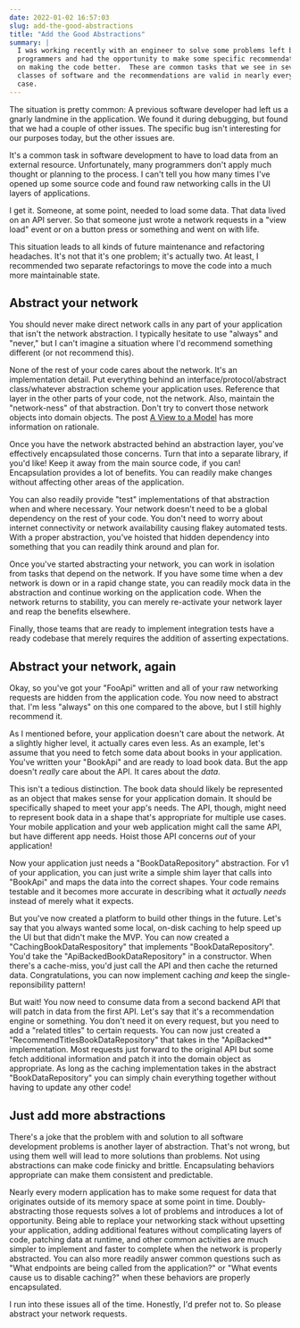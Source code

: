 ```yaml
---
date: 2022-01-02 16:57:03
slug: add-the-good-abstractions
title: "Add the Good Abstractions"
summary: |
  I was working recently with an engineer to solve some problems left by past
  programmers and had the opportunity to make some specific recommendations
  on making the code better.  These are common tasks that we see in several
  classes of software and the recommendations are valid in nearly every use
  case.
---
```

The situation is pretty common: A previous software developer had left us a 
gnarly landmine in the application.  We found it during debugging, but found
that we had a couple of other issues.  The specific bug isn't interesting for
our purposes today, but the other issues are.

It's a common task in software development to have to load data from an external
resource.  Unfortunately, many programmers don't apply much thought or planning
to the process.  I can't tell you how many times I've opened up some source code
and found raw networking calls in the UI layers of applications.

I get it.  Someone, at some point, needed to load some data.  That data lived
on an API server.  So that someone just wrote a network requests in a "view
load" event or on a button press or something and went on with life.

This situation leads to all kinds of future maintenance and refactoring
headaches.  It's not that it's one problem; it's actually two.  At least, I
recommended two separate refactorings to move the code into a much more
maintainable state.

## Abstract your network

You should never make direct network calls in any part of your application that
isn't the network abstraction.  I typically hesitate to use "always" and
"never," but I can't imagine a situation where I'd recommend something
different (or not recommend this).

None of the rest of your code cares about the network.  It's an
implementation detail.  Put everything behind an interface/protocol/abstract
class/whatever abstraction scheme your application uses.  Reference that layer
in the other parts of your code, not the network.  Also, maintain the
"network-ness" of that abstraction.  Don't try to convert those network objects
into domain objects.  The post [A View to a Model](./posts/a-view-to-a-model)
has more information on rationale.

Once you have the network abstracted behind an abstraction layer, you've 
effectively encapsulated those concerns.  Turn that into a separate library,
if you'd like!  Keep it away from the main source code, if you can!
Encapsulation provides a lot of benefits.  You can readily make changes without
affecting other areas of the application.

You can also readily provide "test" implementations of that abstraction when
and where necessary.  Your network doesn't need to be a global dependency on
the rest of your code.  You don't need to worry about internet connectivity or
network availability causing flakey automated tests.  With a proper abstraction,
you've hoisted that hidden dependency into something that you can readily think
around and plan for.

Once you've started abstracting your network, you can work in isolation
from tasks that depend on the network.  If you have some time when a dev network
is down or in a rapid change state, you can readily mock data in the abstraction
and continue working on the application code.  When the network returns to
stability, you can merely re-activate your network layer and reap the benefits
elsewhere.

Finally, those teams that are ready to implement integration tests have a ready
codebase that merely requires the addition of asserting expectations.

## Abstract your network, again

Okay, so you've got your "FooApi" written and all of your raw networking
requests are hidden from the application code.  You now need to abstract that.
I'm less "always" on this one compared to the above, but I still highly
recommend it.

As I mentioned before, your application doesn't care about the network.  At a
slightly higher level, it actually cares even less.  As an example, let's assume
that you need to fetch some data about books in your application.  You've
written your "BookApi" and are ready to load book data.  But the app doesn't
*really* care about the API.  It cares about the *data*.

This isn't a tedious distinction.  The book data should likely be represented
as an object that makes sense for your application domain.  It should be
specifically shaped to meet your app's needs.  The API, though, might need to
represent book data in a shape that's appropriate for multiple use cases.  Your
mobile application and your web application might call the same API, but have
different app needs.  Hoist those API concerns *out* of your application!

Now your application just needs a "BookDataRepository" abstraction.  For v1 of
your application, you can just write a simple shim layer that calls into
"BookApi" and maps the data into the correct shapes.  Your code remains testable
and it becomes more accurate in describing what it *actually needs* instead of
merely what it expects.

But you've now created a platform to build other things in the future.  Let's
say that you always wanted some local, on-disk caching to help speed up the UI
but that didn't make the MVP.  You can now created a
"CachingBookDataRespository" that implements "BookDataRepository".  You'd take 
the "ApiBackedBookDataRepository" in a constructor.  When there's a cache-miss,
you'd just call the API and then cache the returned data.  Congratulations,
you can now implement caching *and* keep the single-reponsibility pattern!

But wait!  You now need to consume data from a second backend API that will 
patch in data from the first API.  Let's say that it's a recommendation engine
or something.  You don't need it on every request, but you need to add a
"related titles" to certain requests.  You can now just created a 
"RecommendTitlesBookDataRepository" that takes in the "ApiBacked*"
implementation.  Most requests just forward to the original API but some fetch
additional information and patch it into the domain object as appropriate.  As 
long as the caching implementation takes in the abstract "BookDataRepository"
you can simply chain everything together without having to update any other
code!

## Just add more abstractions

There's a joke that the problem with and solution to all software development
problems is another layer of abstraction.  That's not wrong, but using them well
will lead to more solutions than problems.  Not using abstractions can make code
finicky and brittle.  Encapsulating behaviors appropriate can make them
consistent and predictable.

Nearly every modern application has to make some request for data that
originates outside of its memory space at some point in time.
Doubly-abstracting those requests solves a lot of problems and introduces a lot
of opportunity.  Being able to replace your networking stack without upsetting
your application, adding additional features without complicating layers of
code, patching data at runtime, and other common activities are much simpler to
implement and faster to complete when the network is properly abstracted.  You 
can also more readily answer common questions such as "What endpoints are being
called from the application?" or "What events cause us to disable caching?"
when these behaviors are properly encapsulated.

I run into these issues all of the time.  Honestly, I'd prefer not to.  So
please abstract your network requests.
